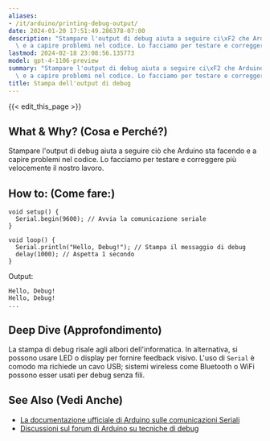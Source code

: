 ```yaml
---
aliases:
- /it/arduino/printing-debug-output/
date: 2024-01-20 17:51:49.286378-07:00
description: "Stampare l'output di debug aiuta a seguire ci\xF2 che Arduino sta facendo\
  \ e a capire problemi nel codice. Lo facciamo per testare e correggere pi\xF9\u2026"
lastmod: 2024-02-18 23:08:56.135773
model: gpt-4-1106-preview
summary: "Stampare l'output di debug aiuta a seguire ci\xF2 che Arduino sta facendo\
  \ e a capire problemi nel codice. Lo facciamo per testare e correggere pi\xF9\u2026"
title: Stampa dell'output di debug
---
```


{{< edit_this_page >}}

## What & Why? (Cosa e Perché?)
Stampare l'output di debug aiuta a seguire ciò che Arduino sta facendo e a capire problemi nel codice. Lo facciamo per testare e correggere più velocemente il nostro lavoro.

## How to: (Come fare:)
```Arduino
void setup() {
  Serial.begin(9600); // Avvia la comunicazione seriale
}

void loop() {
  Serial.println("Hello, Debug!"); // Stampa il messaggio di debug
  delay(1000); // Aspetta 1 secondo
}
```
Output:
```
Hello, Debug!
Hello, Debug!
...
```

## Deep Dive (Approfondimento)
La stampa di debug risale agli albori dell'informatica. In alternativa, si possono usare LED o display per fornire feedback visivo. L'uso di `Serial` è comodo ma richiede un cavo USB; sistemi wireless come Bluetooth o WiFi possono esser usati per debug senza fili.

## See Also (Vedi Anche)
- [La documentazione ufficiale di Arduino sulle comunicazioni Seriali](https://www.arduino.cc/reference/en/language/functions/communication/serial/)
- [Discussioni sul forum di Arduino su tecniche di debug](https://forum.arduino.cc/)
